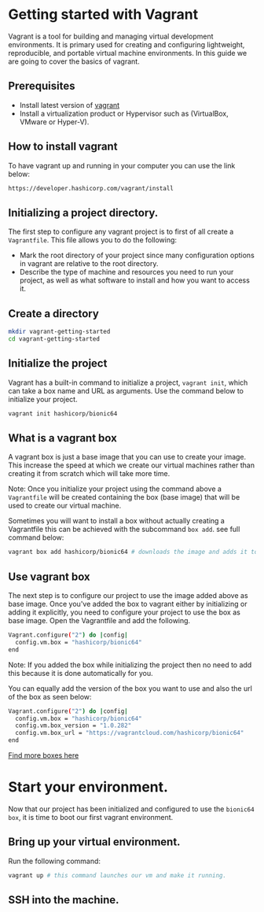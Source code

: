 # Getting started with Vagrant 
Vagrant is a tool for building and managing virtual development environments. It is primary used for creating and configuring lightweight, reproducible, and portable virtual machine environments. In this guide we are going to cover the basics of vagrant.

## Prerequisites
- Install latest version of [vagrant](https://developer.hashicorp.com/vagrant/install)
- Install a virtualization product or Hypervisor such as (VirtualBox, VMware or Hyper-V).

## How to install vagrant 
To have vagrant up and running in your computer you can use the link below:
```bash
https://developer.hashicorp.com/vagrant/install
```

## Initializing a project directory.
The first step to configure any vagrant project is to first of all create a ```Vagrantfile```. This file allows you to do the following:
- Mark the root directory of your project since many configuration options in vagrant are relative to the root directory.
- Describe the type of machine and resources you need to run your project, as well as what software to install and how you want to access it.

## Create a directory
```bash
mkdir vagrant-getting-started
cd vagrant-getting-started
```

## Initialize the project
Vagrant has a built-in command to initialize a project, ```vagrant init```, which can take a box name and URL as arguments. Use the command below to initialize your project.
```bash
vagrant init hashicorp/bionic64
```

## What is a vagrant box
A vagrant box is just a base image that you can use to create your image. This increase the speed at which we create our virtual machines rather than creating it from scratch which will take more time.

Note: Once you initialize your project using the command above a ```Vagrantfile``` will be created containing the box (base image) that will be used to create our virtual machine. 

Sometimes you will want to install a box without actually creating a Vagrantfile this can be achieved with the subcommand ```box add```. see full command below:
```bash
vagrant box add hashicorp/bionic64 # downloads the image and adds it to vagrant
```

## Use vagrant box
The next step is to configure our project to use the image added above as base image. Once you've added the box to vagrant either by initializing or adding it explicitly, you need to configure your project to use the box as base image. Open the Vagrantfile and add the following.
```bash
Vagrant.configure("2") do |config|
  config.vm.box = "hashicorp/bionic64"
end
```

Note: If you added the box while initializing the project then no need to add this because it is done automatically for you.

You can equally add the version of the box you want to use and also the url of the box as seen below:
```bash
Vagrant.configure("2") do |config|
  config.vm.box = "hashicorp/bionic64"
  config.vm.box_version = "1.0.282"
  config.vm.box_url = "https://vagrantcloud.com/hashicorp/bionic64"
end
```

[Find more boxes here](https://app.vagrantup.com/boxes/search)

# Start your environment.
Now that our project has been initialized and configured to use the ```bionic64 box```, it is time to boot our first vagrant environment.

## Bring up your virtual environment.
Run the following command:
```bash
vagrant up # this command launches our vm and make it running.
```

## SSH into the machine.

